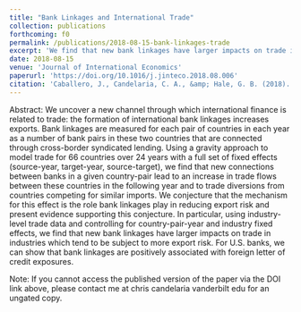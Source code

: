 ```yaml
---
title: "Bank Linkages and International Trade"
collection: publications
forthcoming: f0
permalink: /publications/2018-08-15-bank-linkages-trade
excerpt: 'We find that new bank linkages have larger impacts on trade in industries which tend to be subject to more export risk. For U.S. banks, we can show that bank linkages are positively associated with foreign letter of credit exposures.'
date: 2018-08-15
venue: 'Journal of International Economics'
paperurl: 'https://doi.org/10.1016/j.jinteco.2018.08.006'
citation: 'Caballero, J., Candelaria, C. A., &amp; Hale, G. B. (2018). Bank Linkages and International Trade. <i>Journal of International Economics</i>, <i>115</i>, 30–47.'
---
```

Abstract: We uncover a new channel through which international finance is related to trade: the formation of international bank linkages increases exports. Bank linkages are measured for each pair of countries in each year as a number of bank pairs in these two countries that are connected through cross-border syndicated lending. Using a gravity approach to model trade for 66 countries over 24 years with a full set of fixed effects (source-year, target-year, source-target), we find that new connections between banks in a given country-pair lead to an increase in trade flows between these countries in the following year and to trade diversions from countries competing for similar imports. We conjecture that the mechanism for this effect is the role bank linkages play in reducing export risk and present evidence supporting this conjecture. In particular, using industry-level trade data and controlling for country-pair-year and industry fixed effects, we find that new bank linkages have larger impacts on trade in industries which tend to be subject to more export risk. For U.S. banks, we can show that bank linkages are positively associated with foreign letter of credit exposures.

Note: If you cannot access the published version of the paper via the DOI link above, please contact me at chris <dot> candelaria <at> vanderbilt <dot> edu for an ungated copy. 
